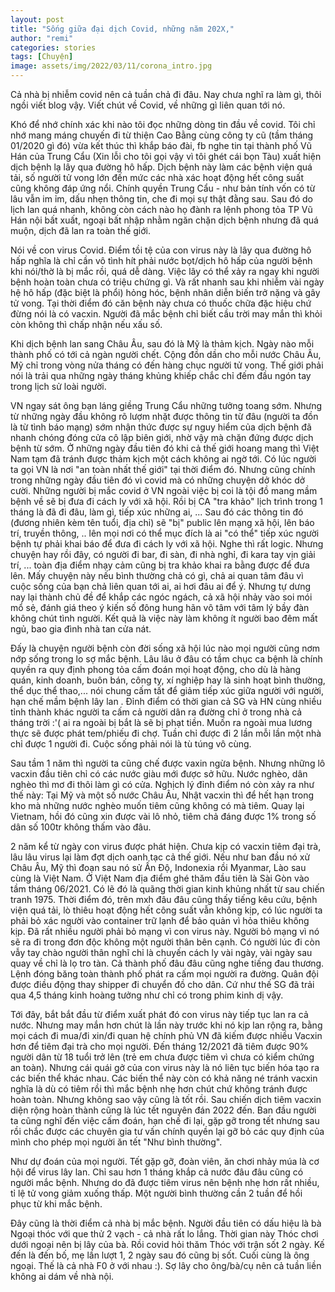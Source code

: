 ```yaml
---
layout: post
title: "Sống giữa đại dịch Covid, những năm 202X,"
author: "remi"
categories: stories
tags: [Chuyện]
image: assets/img/2022/03/11/corona_intro.jpg
---
```


Cả nhà bị nhiễm covid nên cả tuần chả đi đâu. Nay chưa nghĩ ra làm gì, thôi ngồi viết blog vậy. Viết chút về Covid, về những gì liên quan tới nó.

Khó để nhớ chính xác khi nào tôi đọc những dòng tin đầu về covid. Tôi chỉ nhớ mang máng chuyến đi từ thiện Cao Bằng cùng công ty cũ (tầm tháng 01/2020 gì đó) vừa kết thúc thì khắp báo đài, fb nghe tin tại thành phố Vũ Hán của Trung Cẩu (Xin lỗi cho tôi gọi vậy vì tôi ghét cái bọn Tàu) xuất hiện dịch bệnh lạ lây qua đường hô hấp. Dịch bệnh này làm các bệnh viện quá tải, số người tử vong lớn đến mức các nhà xác hoạt động hết công suất cũng không đáp ứng nổi. Chính quyền Trung Cẩu - như bản tính vốn có từ lâu vẫn im ỉm, dấu nhẹn thông tin, che đi mọi sự thật đằng sau. Sau đó do lịch lan quá nhanh, không còn cách nào họ đành ra lệnh phong tỏa TP Vũ Hán nội bất xuất, ngoại bất nhập nhằm ngăn chặn dịch bệnh nhưng đã quá muộn, dịch đã lan ra toàn thế giới. 

Nói về con virus Covid. Điểm tồi tệ của con virus này là lây qua đường hô hấp nghĩa là chỉ cần vô tình hít phải nước bọt/dịch hô hấp của người bệnh khi nói/thờ là bị mắc rồi, quá dễ dàng. Việc lây có thể xảy ra ngay khi người bệnh hoàn toàn chưa có triệu chứng gì. Và rất nhanh sau khi nhiễm vài ngày hệ hô hấp (đặc biệt là phổi) hỏng hóc, bệnh nhân diễn biến trở nặng và gây tử vong. Tại thời điểm đó căn bệnh này chưa có thuốc chữa đặc hiệu chứ đừng nói là có vacxin. Người đã mắc bệnh chỉ biết cầu trời may mắn thì khỏi còn không thì chấp nhận nếu xấu số.

Khi dịch bệnh lan sang Châu Âu, sau đó là Mỹ là thảm kịch. Ngày nào mỗi thành phố có tới cả ngàn người chết. Cộng đồn dần cho mỗi nước Châu Âu, Mỹ chỉ trong vòng nửa tháng có đến hàng chục người tử vong. Thế giới phải nói là trải qua những ngày tháng khủng khiếp chắc chỉ đếm đầu ngón tay trong lịch sử loài người.

VN ngay sát ông bạn láng giềng Trung Cẩu những tưởng toang sớm. Nhưng từ những ngày đầu không rõ lượm nhặt được thông tin từ đâu (người ta đồn là từ tình báo mạng) sớm nhận thức được sự nguy hiểm của dịch bệnh đã nhanh chóng đóng cửa cô lập biên giới, nhờ vậy mà chặn đứng được dịch bệnh từ sớm. Ở những ngày đầu tiên đó khi cả thế giới hoang mang thì Việt Nam tạm đã tránh được thảm kịch một cách không ai ngờ tới. Có lúc người ta gọi VN là nơi "an toàn nhất thế giới" tại thời điểm đó. Nhưng cũng chính trong những ngày đầu tiên đó vì covid mà có những chuyện dở khóc dở cười. Những người bị mắc covid ở VN ngoài việc bị coi là tội đồ mang mầm bệnh về sẽ bị đưa đi cách ly với xã hội. Rồi bị CA "tra khảo" lịch trình trong 1 tháng là đã đi đâu, làm gì, tiếp xúc những ai, ... Sau đó các thông tin đó (đương nhiên kèm tên tuổi, địa chỉ) sẽ "bị" public lên mạng xã hội, lên báo trí, truyền thông, .. lên mọi nơi có thể mục đích là ai "có thể" tiếp xúc người bệnh tự phải khai báo để đưa đi cách ly với xã hội. Nghe thì rất logic. Nhưng chuyện hay rồi đây, có người đi bar, đi sàn, đi nhà nghỉ, đi kara tay vịn giải trí, ... toàn địa điểm nhạy cảm cũng bị tra khảo khai ra bằng được để đưa lên. Mấy chuyện này nếu bình thường chả có gì, chả ai quan tâm đâu vì cuộc sống của bạn chả liên quan tới ai, ai hơi đâu ai để ý. Nhưng tự dưng nay lại thành chủ đề để khắp các ngóc ngách, cả xã hội nhảy vào soi mói mổ sẻ, đánh giá theo ý kiến số đông hung hãn vô tâm với tâm lý bầy đàn không chút tình người. Kết quả là việc này làm không ít người bao đêm mất ngủ, bao gia đình nhà tan cửa nát.

Đấy là chuyện người bệnh còn đời sống xã hội lúc nào mọi người cũng nơm nớp sống trong lo sợ mắc bệnh. Lâu lâu ở đâu có tầm chục ca bệnh là chính quyền ra quy định phong tỏa cấm đoán mọi hoạt động, cho dù là hàng quán, kinh doanh, buôn bán, công ty, xí nghiệp hay là sinh hoạt bình thường, thể dục thể thao,... nói chung cấm tất để giảm tiếp xúc giữa người với người, hạn chế mầm bệnh lây lan . Đỉnh điểm có thời gian cả SG và HN cùng nhiều tỉnh thành khác người ta cấm cả người dân ra đường chỉ ở trong nhà cả tháng trời :'( ai ra ngoài bị bắt là sẽ bị phạt tiền. Muốn ra ngoài mua lương thực sẽ được phát tem/phiếu đi chợ. Tuần chỉ được đi 2 lần mỗi lần một nhà chỉ được 1 người đi. Cuộc sống phải nói là tù túng vô cùng.

Sau tầm 1 năm thì người ta cũng chế được vaxin ngừa bệnh. Nhưng những lô vacxin đầu tiên chỉ có các nước giàu mới được sở hữu. Nước nghèo, dân nghèo thì mơ đi thôi làm gì có cửa. Nghịch lý đỉnh điểm nó còn xảy ra như thế này: Tại Mỹ và một số nước Châu Âu, Nhật vacxin thì để hết hạn trong kho mà những nước nghèo muốn tiêm cũng không có mà tiêm. Quay lại Vietnam, hồi đó cũng xin được vài lô nhỏ, tiêm chả đáng được 1% trong số dân số 100tr không thấm vào đâu. 

2 năm kể từ ngày con virus được phát hiện. Chưa kịp có vacxin tiêm đại trà, lâu lâu virus lại làm đợt dịch oanh tạc cả thế giới. Nếu như ban đầu nó xử Châu Âu, Mỹ thì đoạn sau nó sử Ấn Độ, Indonexia rồi Myanmar, Lào sau cùng là Việt Nam. Ở Việt Nam  địa điểm ghé thăm đầu tiên là Sài Gòn vào tầm tháng 06/2021. Có lẽ đó là quãng thời gian kinh khủng nhất từ sau chiến tranh 1975. Thời điểm đó, trên mxh đâu đâu cũng thấy tiếng kêu cứu, bệnh viện quá tải, lò thiêu hoạt động hết công suất vẫn không kịp, có lúc người ta phải bỏ xác người vào container trữ lạnh để bảo quản vì hỏa thiêu không kịp. Đã rất nhiều người phải bỏ mạng vì con virus này. Người bỏ mạng vì nó sẽ ra đi trong đơn độc không một người thân bên cạnh. Có người lúc đi còn vẫy tay chào người thân nghĩ chỉ là chuyến cách ly vài ngày, vài ngày sau quay về chỉ là lọ tro tàn. Cả thành phố đâu đâu cũng nghe tiếng đau thương. Lệnh đóng băng toàn thành phố phát ra cấm mọi người ra đường. Quân đội được điều động thay shipper đi chuyển đồ cho dân. Cứ như thế SG đã trải qua 4,5 tháng kinh hoàng tưởng như chỉ có trong phim kinh dị vậy.

Tới đây, bắt bắt đầu từ điểm xuất phát đó con virus này tiếp tục lan ra cả nước. Nhưng may mắn hơn chút là lần này trước khi nó kịp lan rộng ra, bằng mọi cách đi mua/đi xin/đi quan hệ chính phủ VN đã kiếm được nhiều Vacxin hơn để tiêm đại trà cho mọi người. Đến tháng 12/2021 đã tiêm được 90% người dân từ 18 tuổi trở lên (trẻ em chưa được tiêm vì chưa có kiểm chứng an toàn). Nhưng cái quái gở của con virus này là nó liên tục biến hóa tạo ra các biến thể khác nhau. Các biến thể này còn có khả năng né tránh vacxin nghĩa là dù có tiêm rồi thì mắc bệnh nhẹ hơn chút chứ không tránh được hoàn toàn. Nhưng không sao vậy cũng là tốt rồi. Sau chiến dịch tiêm vacxin diện rộng hoàn thành cũng là lúc tết nguyên đán 2022 đến. Ban đầu người ta cũng nghĩ đến việc cấm đoán, hạn chế đi lại, gặp gỡ trong tết nhưng sau rồi chắc được các chuyên gia tư vấn chính quyền lại gỡ bỏ các quy định của mình cho phép mọi người ăn tết "Như bình thường". 

Như dự đoán của mọi người. Tết gặp gỡ, đoàn viên, ăn chơi nhảy múa là cơ hội để virus lây lan. Chỉ sau hơn 1 tháng khắp cả nước đâu đâu cũng có người mắc bệnh. Nhưng do đã được tiêm virus nên bệnh nhẹ hơn rất nhiều, tỉ lệ tử vong giảm xuống thấp. Một người bình thường cần 2 tuần để hồi phục từ khi mắc bệnh.

Đây cũng là thời điểm cả nhà bị mắc bệnh. Người đầu tiên có dấu hiệu là bà Ngoại thóc với que thử 2 vạch - cả nhà rất lo lắng. Thời gian này Thóc chơi dưới ngoại nên bị lây của bà. Rồi covid hỏi thăm Thóc với trận sốt 2 ngày. Kế đến là đến bố, mẹ lần lượt 1, 2 ngày sau đó cũng bị sốt. Cuối cùng là ông ngoại. Thế là cả nhà F0 ở với nhau :). Sợ lây cho ông/bà/cụ nên cả tuần liền không ai dám về nhà nội.









